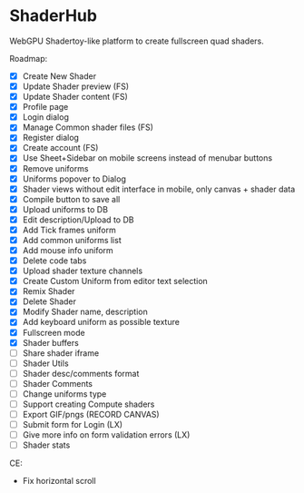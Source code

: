 # ShaderHub
WebGPU Shadertoy-like platform to create fullscreen quad shaders.

Roadmap:
- [x] Create New Shader
- [x] Update Shader preview (FS)
- [x] Update Shader content (FS)
- [x] Profile page
- [x] Login dialog
- [x] Manage Common shader files (FS)
- [x] Register dialog
- [x] Create account (FS)
- [x] Use Sheet+Sidebar on mobile screens instead of menubar buttons
- [x] Remove uniforms
- [x] Uniforms popover to Dialog
- [x] Shader views without edit interface in mobile, only canvas + shader data
- [x] Compile button to save all
- [x] Upload uniforms to DB
- [x] Edit description/Upload to DB
- [x] Add Tick frames uniform
- [x] Add common uniforms list
- [x] Add mouse info uniform
- [x] Delete code tabs
- [x] Upload shader texture channels
- [x] Create Custom Uniform from editor text selection
- [x] Remix Shader
- [x] Delete Shader
- [x] Modify Shader name, description
- [x] Add keyboard uniform as possible texture
- [x] Fullscreen mode
- [x] Shader buffers
- [ ] Share shader iframe
- [ ] Shader Utils
- [ ] Shader desc/comments format
- [ ] Shader Comments
- [ ] Change uniforms type
- [ ] Support creating Compute shaders
- [ ] Export GIF/pngs (RECORD CANVAS)
- [ ] Submit form for Login (LX)
- [ ] Give more info on form validation errors (LX)
- [ ] Shader stats

CE:
- Fix horizontal scroll